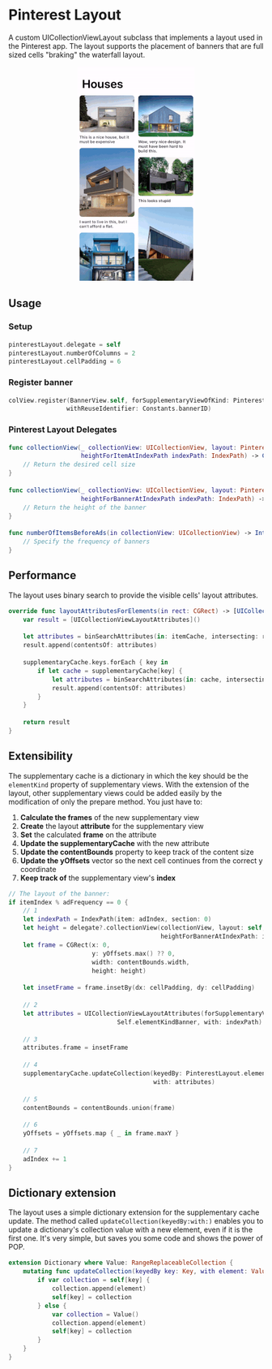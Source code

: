 # Pinterest Layout
A custom UICollectionViewLayout subclass that implements a layout used in the Pinterest app. The layout supports the placement of banners that are full sized cells "braking" the waterfall layout.

<p align="center">
<img src="demo.gif">
</p>

## Usage
### Setup
```swift
pinterestLayout.delegate = self
pinterestLayout.numberOfColumns = 2
pinterestLayout.cellPadding = 6
```
### Register banner
```swift
colView.register(BannerView.self, forSupplementaryViewOfKind: PinterestLayout.elementKindBanner,
                withReuseIdentifier: Constants.bannerID)
```
### Pinterest Layout Delegates
```swift
func collectionView(_ collectionView: UICollectionView, layout: PinterestLayout,
                    heightForItemAtIndexPath indexPath: IndexPath) -> CGFloat {
    // Return the desired cell size
}

func collectionView(_ collectionView: UICollectionView, layout: PinterestLayout,
                    heightForBannerAtIndexPath indexPath: IndexPath) -> CGFloat {
    // Return the height of the banner
}

func numberOfItemsBeforeAds(in collectionView: UICollectionView) -> Int {
    // Specify the frequency of banners
}
```
## Performance
The layout uses binary search to provide the visible cells' layout attributes.

```swift
override func layoutAttributesForElements(in rect: CGRect) -> [UICollectionViewLayoutAttributes]? {
    var result = [UICollectionViewLayoutAttributes]()
    
    let attributes = binSearchAttributes(in: itemCache, intersecting: rect)
    result.append(contentsOf: attributes)
    
    supplementaryCache.keys.forEach { key in
        if let cache = supplementaryCache[key] {
            let attributes = binSearchAttributes(in: cache, intersecting: rect)
            result.append(contentsOf: attributes)
        }
    }
        
    return result
}
```
## Extensibility
The supplementary cache is a dictionary in which the key should be the `elementKind` property of supplementary views. With the extension of the layout, other supplementary views could be added easily by the modification of only the prepare method. You just have to:
1) **Calculate the frames** of the new supplementary view
2) **Create** the layout **attribute** for the supplementary view
3) **Set** the calculated **frame** on the attribute
4) **Update the supplementaryCache** with the new attribute
5) **Update the contentBounds** property to keep track of the content size
6) **Update the yOffsets** vector so the next cell continues from the correct y coordinate
7) **Keep track of** the supplementary view's **index**

```swift
// The layout of the banner:
if itemIndex % adFrequency == 0 {
    // 1
    let indexPath = IndexPath(item: adIndex, section: 0)
    let height = delegate?.collectionView(collectionView, layout: self,
                                          heightForBannerAtIndexPath: indexPath) ?? 200
    let frame = CGRect(x: 0,
                       y: yOffsets.max() ?? 0,
                       width: contentBounds.width,
                       height: height)
    
    let insetFrame = frame.insetBy(dx: cellPadding, dy: cellPadding)
    
    // 2
    let attributes = UICollectionViewLayoutAttributes(forSupplementaryViewOfKind:
                              Self.elementKindBanner, with: indexPath)
                                                
    // 3
    attributes.frame = insetFrame
    
    // 4
    supplementaryCache.updateCollection(keyedBy: PinterestLayout.elementKindBanner, 
                                        with: attributes)
    
    // 5
    contentBounds = contentBounds.union(frame)
    
    // 6
    yOffsets = yOffsets.map { _ in frame.maxY }
    
    // 7
    adIndex += 1
}
```

## Dictionary extension
The layout uses a simple dictionary extension for the supplementary cache update. The method called `updateCollection(keyedBy:with:)`  enables you to update a dictionary's collection value with a new element, even if it is the first one. It's very simple, but saves you some code and shows the power of POP.

```swift
extension Dictionary where Value: RangeReplaceableCollection {
    mutating func updateCollection(keyedBy key: Key, with element: Value.Element) {
        if var collection = self[key] {
            collection.append(element)
            self[key] = collection
        } else {
            var collection = Value()
            collection.append(element)
            self[key] = collection
        }
    }
}
```
